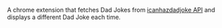 A chrome extension that fetches Dad Jokes from 
<a href="https://icanhazdadjoke.com/slack">icanhazdadjoke API</a> 
and displays a different Dad Joke each time.
